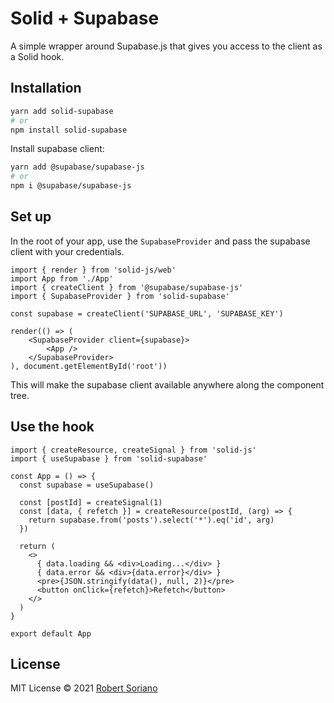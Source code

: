 # Solid + Supabase

A simple wrapper around Supabase.js that gives you access to the client as a Solid hook.

## Installation

```sh
yarn add solid-supabase
# or
npm install solid-supabase
```

Install supabase client:

```sh
yarn add @supabase/supabase-js
# or
npm i @supabase/supabase-js
```

## Set up

In the root of your app, use the `SupabaseProvider` and pass the supabase client with your credentials.

```tsx
import { render } from 'solid-js/web'
import App from './App'
import { createClient } from '@supabase/supabase-js'
import { SupabaseProvider } from 'solid-supabase'

const supabase = createClient('SUPABASE_URL', 'SUPABASE_KEY')

render(() => (
    <SupabaseProvider client={supabase}>
        <App />
    </SupabaseProvider>
), document.getElementById('root'))
```

This will make the supabase client available anywhere along the component tree.

## Use the hook

```tsx
import { createResource, createSignal } from 'solid-js'
import { useSupabase } from 'solid-supabase'

const App = () => {
  const supabase = useSupabase()
  
  const [postId] = createSignal(1)
  const [data, { refetch }] = createResource(postId, (arg) => {
    return supabase.from('posts').select('*').eq('id', arg)
  })

  return (
    <>
      { data.loading && <div>Loading...</div> }
      { data.error && <div>{data.error}</div> }
      <pre>{JSON.stringify(data(), null, 2)}</pre>
      <button onClick={refetch}>Refetch</button>
    </>
  )
}

export default App
```

## License

MIT License © 2021 [Robert Soriano](https://github.com/wobsoriano)